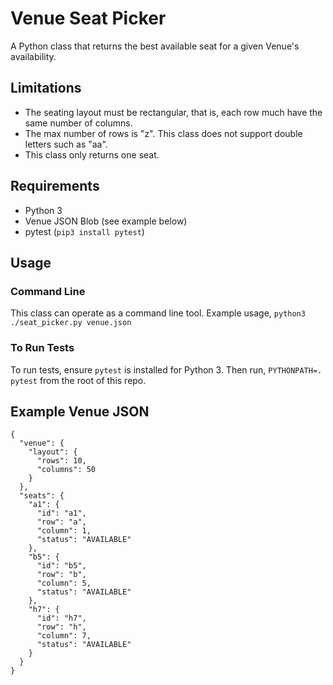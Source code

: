 # Venue Seat Picker

A Python class that returns the best available seat for a given Venue's availability.

## Limitations
  - The seating layout must be rectangular, that is, each row much have the same number of columns.
  - The max number of rows is "z". This class does not support double letters such as "aa".
  - This class only returns one seat.

## Requirements
  - Python 3
  - Venue JSON Blob (see example below)
  - pytest (`pip3 install pytest`)

## Usage

### Command Line

This class can operate as a command line tool. Example usage, `python3 ./seat_picker.py venue.json`

### To Run Tests

To run tests, ensure `pytest` is installed for Python 3. Then run, `PYTHONPATH=. pytest` from the root of this repo.


## Example Venue JSON

```
{
  "venue": {
    "layout": {
      "rows": 10,
      "columns": 50
    }
  },
  "seats": {
    "a1": {
      "id": "a1",
      "row": "a",
      "column": 1,
      "status": "AVAILABLE"
    },
    "b5": {
      "id": "b5",
      "row": "b",
      "column": 5,
      "status": "AVAILABLE"
    },
    "h7": {
      "id": "h7",
      "row": "h",
      "column": 7,
      "status": "AVAILABLE"
    }
  }
}
```
